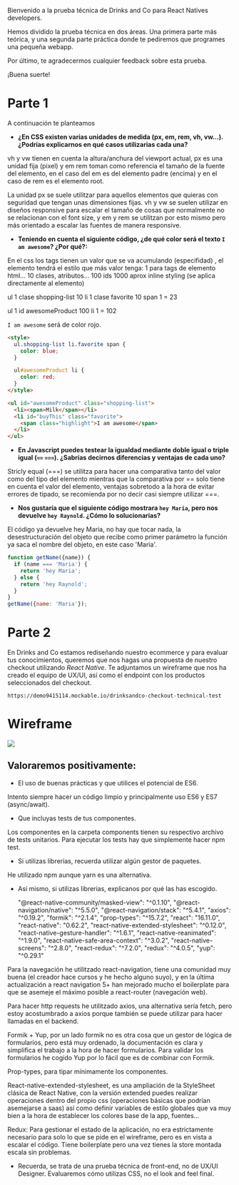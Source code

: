 Bienvenido a la prueba técnica de Drinks and Co para React Natives developers.

Hemos dividido la prueba técnica en dos áreas. Una primera parte más teórica, y una segunda parte práctica donde te
pediremos que programes una pequeña webapp.

Por último, te agradecermos cualquier feedback sobre esta prueba.

¡Buena suerte!

# Parte 1

A continuación te planteamos

- **¿En CSS existen varias unidades de medida (px, em, rem, vh, vw…). ¿Podrías explicarnos en qué casos utilizarias cada una?**

vh y vw tienen en cuenta la altura/anchura del viewport actual, px es una unidad fija (pixel) y em rem toman como referencia el tamaño de la fuente del elemento,
en el caso del em es del elemento padre (encima) y en el caso de rem es el elemento root.

La unidad px se suele utilitzar para aquellos elementos que quieras con seguridad que tengan unas dimensiones fijas.
vh y vw se suelen utilizar en diseños responsive para escalar el tamaño de cosas que normalmente no se relacionan con el font size, y em y rem se utilitzan por esto mismo pero más orientado a escalar las fuentes
de manera responsive.

- **Teniendo en cuenta el siguiente código, ¿de qué color será el texto `I am awesome`? ¿Por qué?:**

En el css los tags tienen un valor que se va acumulando (especifidad) , el elemento tendrá el estilo que más valor tenga:
1 para tags de elemento html...
10 clases, atributos...
100 ids
1000 aprox inline styling (se aplica directamente al elemento)

ul 1 clase shopping-list 10 li 1 clase favorite 10 span 1 = 23

ul 1 id awesomeProduct 100 li 1 = 102

`I am awesome` será de color rojo.

```html
<style>
  ul.shopping-list li.favorite span {
    color: blue;
  }

  ul#awesomeProduct li {
    color: red;
  }
</style>
```

```html
<ul id="awesomeProduct" class="shopping-list">
  <li><span>Milk</span></li>
  <li id="buyThis" class="favorite">
    <span class="highlight">I am awesome</span>
  </li>
</ul>
```

- **En Javascript puedes testear la igualdad mediante doble igual o triple igual (`==` `===`). ¿Sabrías decirnos diferencias y ventajas de cada uno?**

Stricly equal (===) se utilitza para hacer una comparativa tanto del valor como del tipo del elemento mientras que la comparativa por == solo tiene en cuenta el valor del elemento, ventajas sobretodo
a la hora de evitar errores de tipado, se recomienda por no decir casi siempre utilizar ===.

- **Nos gustaría que el siguiente código mostrara `hey Maria`, pero nos devuelve `hey Raynold`. ¿Cómo lo solucionarias?**

El código ya devuelve hey Maria, no hay que tocar nada, la desestructuración del objeto que recibe como primer parámetro la función ya saca el nombre del objeto, en este caso 'Maria'.

```js
function getName({name}) {
  if (name === 'Maria') {
    return 'hey Maria';
  } else {
    return 'hey Raynold';
  }
}
getName({name: 'Maria'});
```

# Parte 2

En Drinks and Co estamos rediseñando nuestro ecommerce y para evaluar tus conocimientos, queremos que nos hagas una propuesta de nuestro checkout utilizando _React Native_. Te adjuntamos un wireframe que nos ha creado el equipo de UX/UI, así como el endpoint con los productos seleccionados del checkout.

```
https://demo9415114.mockable.io/drinksandco-checkout-technical-test
```

# Wireframe

![](https://live.staticflickr.com/7402/16376980461_fbbd43ec65_b.jpg)

## Valoraremos positivamente:

- El uso de buenas prácticas y que utilices el potencial de ES6.

Intento siempre hacer un código limpio y principalmente uso ES6 y ES7 (async/await).

- Que incluyas tests de tus componentes.

Los componentes en la carpeta components tienen su respectivo archivo de tests unitarios. Para ejecutar los tests hay que simplemente hacer npm test.

- Si utilizas librerias, recuerda utilizar algún gestor de paquetes.

He utilizado npm aunque yarn es una alternativa.

- Así mismo, si utilizas librerias, explicanos por qué las has escogido.

  "@react-native-community/masked-view": "^0.1.10",
  "@react-navigation/native": "^5.5.0",
  "@react-navigation/stack": "^5.4.1",
  "axios": "^0.19.2",
  "formik": "^2.1.4",
  "prop-types": "^15.7.2",
  "react": "16.11.0",
  "react-native": "0.62.2",
  "react-native-extended-stylesheet": "^0.12.0",
  "react-native-gesture-handler": "^1.6.1",
  "react-native-reanimated": "^1.9.0",
  "react-native-safe-area-context": "^3.0.2",
  "react-native-screens": "^2.8.0",
  "react-redux": "^7.2.0",
  "redux": "^4.0.5",
  "yup": "^0.29.1"

Para la navegación he utilitzado react-navigation, tiene una comunidad muy buena (el creador hace cursos y he hecho alguno suyo), y en la última actualización a react navigation 5+ han mejorado mucho el boilerplate para que se asemeje el máximo posible a react-router (navegación web).

Para hacer http requests he utilitzado axios, una alternativa sería fetch, pero estoy acostumbrado a axios porque también se puede utilizar para hacer llamadas en el backend.

Formik + Yup, por un lado formik no es otra cosa que un gestor de lógica de formularios, pero está muy ordenado, la documentación es clara y simplifica el trabajo a la hora de hacer formularios. Para validar los formularios he cogido Yup por lo fácil que es de combinar con Formik.

Prop-types, para tipar mínimamente los componentes.

React-native-extended-stylesheet, es una ampliación de la StyleSheet clásica de React Native, con la versión extended puedes realizar operaciones dentro del propio css (operaciones básicas que podrían asemejarse a saas) así como definir variables de estilo globales que va muy bien a la hora de establecer los colores base de la app, fuentes...

Redux: Para gestionar el estado de la aplicación, no era estrictamente necesario para solo lo que se pide en el wireframe, pero es en vista a escalar el código. Tiene boilerplate pero una vez tienes la store montada escala sin problemas.

- Recuerda, se trata de una prueba técnica de front-end, no de UX/UI Designer. Evaluaremos cómo utilizas CSS, no el look and feel final.

